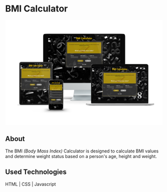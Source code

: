 # BMI Calculator

![cover](./assets/img/mockup.png)

## About

The BMI _(Body Mass Index)_ Calculator is designed to calculate BMI values and determine weight status based on a person's age, height and weight.

## Used Technologies

HTML | CSS | Javascript
